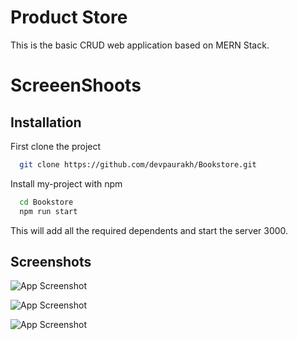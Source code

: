 
# Product Store

This is the basic CRUD web application based on MERN Stack.

# ScreeenShoots



## Installation

First clone the project
```bash
  git clone https://github.com/devpaurakh/Bookstore.git
```


Install my-project with npm

```bash
  cd Bookstore 
  npm run start
```
This will add all the required dependents and start the server 3000. 
    
## Screenshots

![App Screenshot](<img width="1440" alt="Screenshot 2024-09-01 at 7 13 23 AM" src="https://github.com/user-attachments/assets/d2fad012-c504-47f7-8deb-b14a7556c454">) 


![App Screenshot](<img width="1440" alt="Screenshot 2024-09-01 at 7 13 32 AM" src="https://github.com/user-attachments/assets/38a83e95-5c08-48e1-a0b2-fc6f2b6bb1ef">) 


![App Screenshot](<img width="1440" alt="Screenshot 2024-09-01 at 7 13 43 AM" src="https://github.com/user-attachments/assets/7d589eeb-1e60-4ec0-a1c8-345ce4c9cd68">)


